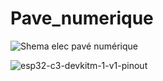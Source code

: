 # Pave_numerique

![Shema elec pavé numérique](https://github.com/AzadRojoa/Pave_numerique/assets/73180620/8496d550-7631-425e-a31b-480e2202a165)



![esp32-c3-devkitm-1-v1-pinout](https://github.com/AzadRojoa/Pave_numerique/assets/73180620/2ed4acfe-fcc3-423f-a004-9b9ab21b3094)
